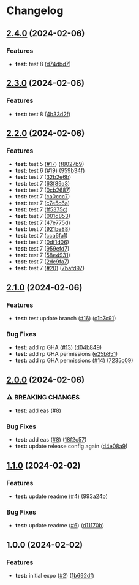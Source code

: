 # Changelog

## [2.4.0](https://github.com/dailywraith/rptest/compare/rptest-v2.3.0...rptest-v2.4.0) (2024-02-06)


### Features

* **test:** test 8 ([d74dbd7](https://github.com/dailywraith/rptest/commit/d74dbd7a93f3631aa44505f1b3e553b5ac54582f))

## [2.3.0](https://github.com/dailywraith/rptest/compare/rptest-v2.2.0...rptest-v2.3.0) (2024-02-06)


### Features

* **test:** test 8 ([4b33d2f](https://github.com/dailywraith/rptest/commit/4b33d2f209d0eded5d0b659f5e192e415f70cc6f))

## [2.2.0](https://github.com/dailywraith/rptest/compare/rptest-v2.1.0...rptest-v2.2.0) (2024-02-06)


### Features

* **test:** test 5 ([#17](https://github.com/dailywraith/rptest/issues/17)) ([f8027b9](https://github.com/dailywraith/rptest/commit/f8027b980176f0a1e858ae4b01e0e3bb4d4c0800))
* **test:** test 6 ([#19](https://github.com/dailywraith/rptest/issues/19)) ([959b34f](https://github.com/dailywraith/rptest/commit/959b34f7eaba61667b30e39586af47f7a8cadd4f))
* **test:** test 7 ([32b2e6b](https://github.com/dailywraith/rptest/commit/32b2e6b39ad555493eb1d39c217005501fb7ec46))
* **test:** test 7 ([63f89a3](https://github.com/dailywraith/rptest/commit/63f89a3772930c3776c81301a2772fc4b288c22a))
* **test:** test 7 ([0cb2687](https://github.com/dailywraith/rptest/commit/0cb26870adbfba46c7cb89096c6650fb60abe795))
* **test:** test 7 ([ca0ccc7](https://github.com/dailywraith/rptest/commit/ca0ccc7639e68c1c88cd12b258d359d7be19612e))
* **test:** test 7 ([c7e5c6a](https://github.com/dailywraith/rptest/commit/c7e5c6a153fc678e6be623da3660c1b6074eb310))
* **test:** test 7 ([ff5375c](https://github.com/dailywraith/rptest/commit/ff5375c51eb22e469325a35d0be39fec50607171))
* **test:** test 7 ([001d853](https://github.com/dailywraith/rptest/commit/001d8537bf3a71263559aa7df965080112cb18b6))
* **test:** test 7 ([47e775d](https://github.com/dailywraith/rptest/commit/47e775d985e14d1e6a9473a1490ac4583d54b100))
* **test:** test 7 ([921be88](https://github.com/dailywraith/rptest/commit/921be8848cb1b6c2472c62f6b8b54aa7f89ba17e))
* **test:** test 7 ([cca6fa1](https://github.com/dailywraith/rptest/commit/cca6fa1a0f589cdfea102f923bac3d80266f0530))
* **test:** test 7 ([0df1d06](https://github.com/dailywraith/rptest/commit/0df1d062aa682e4b2739dfb384023d9a4d48650c))
* **test:** test 7 ([959efd7](https://github.com/dailywraith/rptest/commit/959efd742ff33ecc780eaad405a5caf3d94f962c))
* **test:** test 7 ([58e4931](https://github.com/dailywraith/rptest/commit/58e493199c483babf92cd07427e252cf85dafb4f))
* **test:** test 7 ([2dc9fa7](https://github.com/dailywraith/rptest/commit/2dc9fa7270459678ab8b162dccae0db470957e68))
* **test:** test 7 ([#20](https://github.com/dailywraith/rptest/issues/20)) ([7bafd97](https://github.com/dailywraith/rptest/commit/7bafd976b216899281cd468abc79523861502e2a))

## [2.1.0](https://github.com/dailywraith/rptest/compare/rptest-v2.0.0...rptest-v2.1.0) (2024-02-06)


### Features

* **test:** test update branch ([#16](https://github.com/dailywraith/rptest/issues/16)) ([c1b7c91](https://github.com/dailywraith/rptest/commit/c1b7c91be1c5443b886df1bac7f8ffa55ee3f763))


### Bug Fixes

* **test:** add rp GHA ([#13](https://github.com/dailywraith/rptest/issues/13)) ([d04b849](https://github.com/dailywraith/rptest/commit/d04b8499c56462d09c067496bf974d8ea0def46d))
* **test:** add rp GHA permissions ([e25b851](https://github.com/dailywraith/rptest/commit/e25b851b34fd0482783c0de331a8ff731e6ad632))
* **test:** add rp GHA permissions ([#14](https://github.com/dailywraith/rptest/issues/14)) ([7235c09](https://github.com/dailywraith/rptest/commit/7235c0938966c5c42d6d8e428bade635b31c8213))

## [2.0.0](https://github.com/dailywraith/rptest/compare/rptest-v1.1.0...rptest-v2.0.0) (2024-02-06)


### ⚠ BREAKING CHANGES

* **test:** add eas ([#8](https://github.com/dailywraith/rptest/issues/8))

### Bug Fixes

* **test:** add eas ([#8](https://github.com/dailywraith/rptest/issues/8)) ([18f2c57](https://github.com/dailywraith/rptest/commit/18f2c571d95e2a1d9fcb6cc8291f30321b52f8aa))
* **test:** update release config again ([d4e08a9](https://github.com/dailywraith/rptest/commit/d4e08a95a18957f25723916e47bfad80cf1e717b))

## [1.1.0](https://github.com/dailywraith/rptest/compare/rptest-v1.0.0...rptest-v1.1.0) (2024-02-02)


### Features

* **test:** update readme ([#4](https://github.com/dailywraith/rptest/issues/4)) ([993a24b](https://github.com/dailywraith/rptest/commit/993a24b38db19cef436bb7cc1a9bbaa308edcfab))


### Bug Fixes

* **test:** update readme ([#6](https://github.com/dailywraith/rptest/issues/6)) ([d11170b](https://github.com/dailywraith/rptest/commit/d11170b3c184d46ed9d91c678833eef4ce7edb86))

## 1.0.0 (2024-02-02)


### Features

* **test:** initial expo ([#2](https://github.com/dailywraith/rptest/issues/2)) ([1b692df](https://github.com/dailywraith/rptest/commit/1b692df3803dd912670ded63e006198151f026a4))
